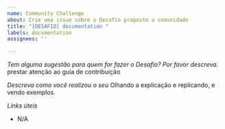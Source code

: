 ```yaml
---
name: Community Challenge
about: Crie uma issue sobre o Desafio proposto a comunidade
title: "[DESAFIO] documentation "
labels: documentation
assignees: ''

---
```


*Tem alguma sugestão para quem for fazer o Desafio? Por favor descreva.*
prestar atenção ao guia de contribuição 

*Descreva como você realizou o seu*
Olhando a explicação e replicando, e vendo exemplos.

*Links úteis*
- N/A
